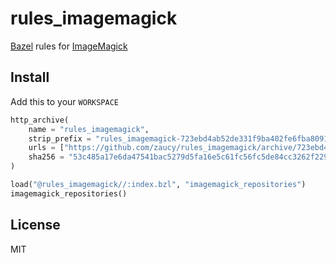 # rules_imagemagick

[Bazel](https://bazel.build) rules for [ImageMagick](https://imagemagick.org/)

## Install

Add this to your `WORKSPACE`

```python
http_archive(
    name = "rules_imagemagick",
    strip_prefix = "rules_imagemagick-723ebd4ab52de331f9ba402fe6fba80919d589a3",
    urls = ["https://github.com/zaucy/rules_imagemagick/archive/723ebd4ab52de331f9ba402fe6fba80919d589a3.zip"],
    sha256 = "53c485a17e6da47541bac5279d5fa16e5c61fc56fc5de84cc3262f2294627885",
)

load("@rules_imagemagick//:index.bzl", "imagemagick_repositories")
imagemagick_repositories()
```

## License

MIT
